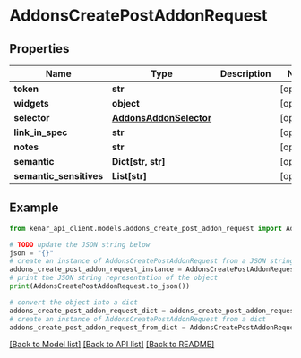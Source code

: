 # AddonsCreatePostAddonRequest


## Properties

Name | Type | Description | Notes
------------ | ------------- | ------------- | -------------
**token** | **str** |  | [optional] 
**widgets** | **object** |  | [optional] 
**selector** | [**AddonsAddonSelector**](AddonsAddonSelector.md) |  | [optional] 
**link_in_spec** | **str** |  | [optional] 
**notes** | **str** |  | [optional] 
**semantic** | **Dict[str, str]** |  | [optional] 
**semantic_sensitives** | **List[str]** |  | [optional] 

## Example

```python
from kenar_api_client.models.addons_create_post_addon_request import AddonsCreatePostAddonRequest

# TODO update the JSON string below
json = "{}"
# create an instance of AddonsCreatePostAddonRequest from a JSON string
addons_create_post_addon_request_instance = AddonsCreatePostAddonRequest.from_json(json)
# print the JSON string representation of the object
print(AddonsCreatePostAddonRequest.to_json())

# convert the object into a dict
addons_create_post_addon_request_dict = addons_create_post_addon_request_instance.to_dict()
# create an instance of AddonsCreatePostAddonRequest from a dict
addons_create_post_addon_request_from_dict = AddonsCreatePostAddonRequest.from_dict(addons_create_post_addon_request_dict)
```
[[Back to Model list]](../README.md#documentation-for-models) [[Back to API list]](../README.md#documentation-for-api-endpoints) [[Back to README]](../README.md)


